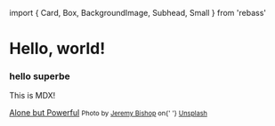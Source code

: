 import {
Card,
Box,
BackgroundImage,
Subhead,
Small
} from 'rebass'

# Hello, world!

### hello superbe

This is MDX!

<Box width={300}>
  <Card>
    <BackgroundImage src="https://images.unsplash.com/photo-1533529318682-0c3e2fc1e225" />
    <Box p={2}>
      <Subhead>
        <a href="https://unsplash.com/photos/e3hDxz86IxI">Alone but Powerful</a>
      </Subhead>
      <Small>
        Photo by <a href="https://unsplash.com/@tentides">Jeremy Bishop</a> on{' '}
        <a href="https://unsplash.com">Unsplash</a>
      </Small>
    </Box>
  </Card>
</Box>
